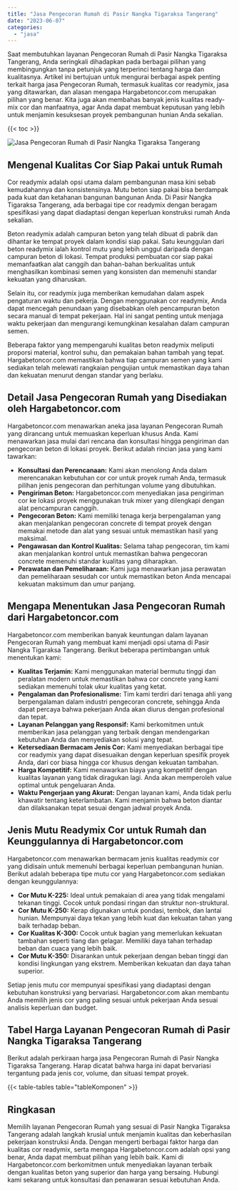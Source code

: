 ```yaml
---
title: "Jasa Pengecoran Rumah di Pasir Nangka Tigaraksa Tangerang"
date: "2023-06-07"
categories: 
  - "jasa"
---
```



Saat membutuhkan layanan Pengecoran Rumah di Pasir Nangka Tigaraksa Tangerang, Anda seringkali dihadapkan pada berbagai pilihan yang membingungkan tanpa petunjuk yang terperinci tentang harga dan kualitasnya. Artikel ini bertujuan untuk mengurai berbagai aspek penting terkait harga jasa Pengecoran Rumah, termasuk kualitas cor readymix, jasa yang ditawarkan, dan alasan mengapa Hargabetoncor.com merupakan pilihan yang benar. Kita juga akan membahas banyak jenis kualitas ready-mix cor dan manfaatnya, agar Anda dapat membuat keputusan yang lebih untuk menjamin kesuksesan proyek pembangunan hunian Anda sekalian.

{{< toc >}}

![Jasa Pengecoran Rumah di Pasir Nangka Tigaraksa Tangerang](https://hargareadymixid.github.io/hbc/readymix-hbc%20(41).png)

## Mengenal Kualitas Cor Siap Pakai untuk Rumah

Cor readymix adalah opsi utama dalam pembangunan masa kini sebab kemudahannya dan konsistensinya. Mutu beton siap pakai bisa berdampak pada kuat dan ketahanan bangunan bangunan Anda. Di Pasir Nangka Tigaraksa Tangerang, ada berbagai tipe cor readymix dengan beragam spesifikasi yang dapat diadaptasi dengan keperluan konstruksi rumah Anda sekalian.

Beton readymix adalah campuran beton yang telah dibuat di pabrik dan dihantar ke tempat proyek dalam kondisi siap pakai. Satu keunggulan dari beton readymix ialah kontrol mutu yang lebih unggul daripada dengan campuran beton di lokasi. Tempat produksi pembuatan cor siap pakai memanfaatkan alat canggih dan bahan-bahan berkualitas untuk menghasilkan kombinasi semen yang konsisten dan memenuhi standar kekuatan yang diharuskan.

Selain itu, cor readymix juga memberikan kemudahan dalam aspek pengaturan waktu dan pekerja. Dengan menggunakan cor readymix, Anda dapat mencegah penundaan yang disebabkan oleh pencampuran beton secara manual di tempat pekerjaan. Hal ini sangat penting untuk menjaga waktu pekerjaan dan mengurangi kemungkinan kesalahan dalam campuran semen.

Beberapa faktor yang mempengaruhi kualitas beton readymix meliputi proporsi material, kontrol suhu, dan pemakaian bahan tambah yang tepat. Hargabetoncor.com memastikan bahwa tiap campuran semen yang kami sediakan telah melewati rangkaian pengujian untuk memastikan daya tahan dan kekuatan menurut dengan standar yang berlaku.

## Detail Jasa Pengecoran Rumah yang Disediakan oleh Hargabetoncor.com

Hargabetoncor.com menawarkan aneka jasa layanan Pengecoran Rumah yang dirancang untuk memuaskan keperluan khusus Anda. Kami menawarkan jasa mulai dari rencana dan konsultasi hingga pengiriman dan pengecoran beton di lokasi proyek. Berikut adalah rincian jasa yang kami tawarkan:

- **Konsultasi dan Perencanaan:** Kami akan menolong Anda dalam merencanakan kebutuhan cor cor untuk proyek rumah Anda, termasuk pilihan jenis pengecoran dan perhitungan volume yang dibutuhkan.
- **Pengiriman Beton:** Hargabetoncor.com menyediakan jasa pengiriman cor ke lokasi proyek menggunakan truk mixer yang dilengkapi dengan alat pencampuran canggih.
- **Pengecoran Beton:** Kami memiliki tenaga kerja berpengalaman yang akan menjalankan pengecoran concrete di tempat proyek dengan memakai metode dan alat yang sesuai untuk memastikan hasil yang maksimal.
- **Pengawasan dan Kontrol Kualitas:** Selama tahap pengecoran, tim kami akan menjalankan kontrol untuk memastikan bahwa pengecoran concrete memenuhi standar kualitas yang diharapkan.
- **Perawatan dan Pemeliharaan:** Kami juga menawarkan jasa perawatan dan pemeliharaan sesudah cor untuk memastikan beton Anda mencapai kekuatan maksimum dan umur panjang.

## Mengapa Menentukan Jasa Pengecoran Rumah dari Hargabetoncor.com

Hargabetoncor.com memberikan banyak keuntungan dalam layanan Pengecoran Rumah yang membuat kami menjadi opsi utama di Pasir Nangka Tigaraksa Tangerang. Berikut beberapa pertimbangan untuk menentukan kami:

- **Kualitas Terjamin:** Kami menggunakan material bermutu tinggi dan peralatan modern untuk memastikan bahwa cor concrete yang kami sediakan memenuhi tolak ukur kualitas yang ketat.
- **Pengalaman dan Profesionalisme:** Tim kami terdiri dari tenaga ahli yang berpengalaman dalam industri pengecoran concrete, sehingga Anda dapat percaya bahwa pekerjaan Anda akan diurus dengan profesional dan tepat.
- **Layanan Pelanggan yang Responsif:** Kami berkomitmen untuk memberikan jasa pelanggan yang terbaik dengan mendengarkan kebutuhan Anda dan menyediakan solusi yang tepat.
- **Ketersediaan Bermacam Jenis Cor:** Kami menyediakan berbagai tipe cor readymix yang dapat disesuaikan dengan keperluan spesifik proyek Anda, dari cor biasa hingga cor khusus dengan kekuatan tambahan.
- **Harga Kompetitif:** Kami menawarkan biaya yang kompetitif dengan kualitas layanan yang tidak diragukan lagi. Anda akan memperoleh value optimal untuk pengeluaran Anda.
- **Waktu Pengerjaan yang Akurat:** Dengan layanan kami, Anda tidak perlu khawatir tentang keterlambatan. Kami menjamin bahwa beton diantar dan dilaksanakan tepat sesuai dengan jadwal proyek Anda.

## Jenis Mutu Readymix Cor untuk Rumah dan Keunggulannya di Hargabetoncor.com

Hargabetoncor.com menawarkan bermacam jenis kualitas readymix cor yang didisain untuk memenuhi berbagai keperluan pembangunan hunian. Berikut adalah beberapa tipe mutu cor yang Hargabetoncor.com sediakan dengan keunggulannya:

- **Cor Mutu K-225:** Ideal untuk pemakaian di area yang tidak mengalami tekanan tinggi. Cocok untuk pondasi ringan dan struktur non-struktural.
- **Cor Mutu K-250:** Kerap digunakan untuk pondasi, tembok, dan lantai hunian. Mempunyai daya tekan yang lebih kuat dan kekuatan tahan yang baik terhadap beban.
- **Cor Kualitas K-300:** Cocok untuk bagian yang memerlukan kekuatan tambahan seperti tiang dan gelagar. Memiliki daya tahan terhadap beban dan cuaca yang lebih baik.
- **Cor Mutu K-350:** Disarankan untuk pekerjaan dengan beban tinggi dan kondisi lingkungan yang ekstrem. Memberikan kekuatan dan daya tahan superior.

Setiap jenis mutu cor mempunyai spesifikasi yang diadaptasi dengan kebutuhan konstruksi yang bervariasi. Hargabetoncor.com akan membantu Anda memilih jenis cor yang paling sesuai untuk pekerjaan Anda sesuai analisis keperluan dan budget.

## Tabel Harga Layanan Pengecoran Rumah di Pasir Nangka Tigaraksa Tangerang

Berikut adalah perkiraan harga jasa Pengecoran Rumah di Pasir Nangka Tigaraksa Tangerang. Harap dicatat bahwa harga ini dapat bervariasi tergantung pada jenis cor, volume, dan situasi tempat proyek.

{{< table-tables table="tableKomponen" >}}

## Ringkasan

Memilih layanan Pengecoran Rumah yang sesuai di Pasir Nangka Tigaraksa Tangerang adalah langkah krusial untuk menjamin kualitas dan keberhasilan pekerjaan konstruksi Anda. Dengan mengerti berbagai faktor harga dan kualitas cor readymix, serta mengapa Hargabetoncor.com adalah opsi yang benar, Anda dapat membuat pilihan yang lebih baik. Kami di Hargabetoncor.com berkomitmen untuk menyediakan layanan terbaik dengan kualitas beton yang superior dan harga yang bersaing. Hubungi kami sekarang untuk konsultasi dan penawaran sesuai kebutuhan Anda.
